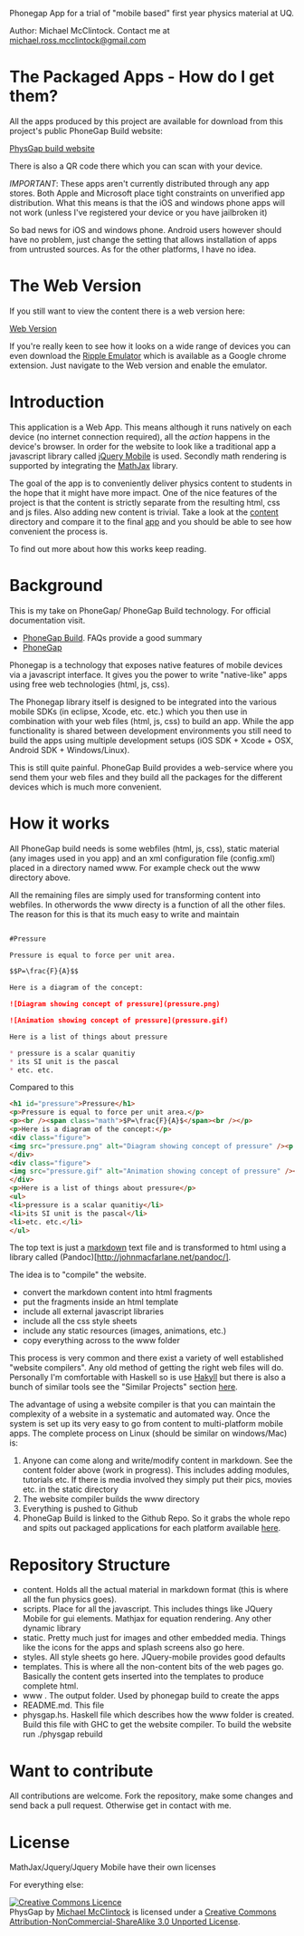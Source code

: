 Phonegap App for a trial of "mobile based" first year physics material
at UQ.

Author: Michael McClintock. Contact me at michael.ross.mcclintock@gmail.com

# The Packaged Apps - How do I get them?

All the apps produced by this project are available for download from 
this project's public PhoneGap Build website:

[PhysGap build website](https://build.phonegap.com/apps/195010/share)

There is also a QR code there which you can scan with your device.

*IMPORTANT*: These apps aren't currently distributed through any app
stores. Both Apple and Microsoft place tight constraints on unverified
app distribution. What this means is that the iOS and windows phone
apps will not work (unless I've registered your device or you have
jailbroken it)

So bad news for iOS and windows phone. Android users however should
have no problem, just change the setting that allows installation of
apps from untrusted sources. As for the other platforms, I have no
idea.


# The Web Version

If you still want to view the content there is a web version here:

[Web Version](http://mmcclintock.github.com/physgap/#Classes)

If you're really keen to see how it looks on a wide range of devices
you can even download the 
[Ripple Emulator](https://chrome.google.com/extensions/detail/geelfhphabnepohgpdnoc)
which is available as a Google chrome extension. Just navigate to the
Web version and enable the emulator.

# Introduction

This application is a Web App. This means although it runs natively on
each device (no internet connection required), all the *action*
happens in the device's browser. In order for the website to look like
a traditional app a javascript library called
[jQuery Mobile](http://jquerymobile.com/) is used.
Secondly math rendering is supported by integrating the
[MathJax](http://www.mathjax.org/) library.

The goal of the app is to conveniently deliver physics content to
students in the hope that it might have more impact. One of the nice
features of the project is that the content is strictly separate from
the resulting html, css and js files. Also adding new content is trivial.
Take a look at the
[content](https://github.com/mmcclintock/physgap/tree/master/content)
directory and compare it to the final 
[app](http://mmcclintock.github.com/physgap/#Classes) and you should
be able to see how convenient the process is.

To find out more about how this works keep reading.

# Background

This is my take on PhoneGap/ PhoneGap Build technology. For official
documentation visit.

* [PhoneGap Build](https://build.phonegap.com/docs). FAQs provide a good summary
* [PhoneGap](http://phonegap.com/about)

Phonegap is a technology that exposes native features of mobile
devices via a javascript interface. It gives you the power to write
"native-like" apps using free web technologies (html, js, css).

The Phonegap library itself is designed to be integrated into the
various mobile SDKs (in eclipse, Xcode, etc. etc.) which you then use
in combination with your web files (html, js, css) to build an app.
While the app functionality is shared between development environments
you still need to build the apps using multiple development setups
(iOS SDK + Xcode + OSX, Android SDK + Windows/Linux). 

This is still quite painful. PhoneGap Build provides a web-service
where you send them your web files and they build all the packages for
the different devices which is much more convenient.

# How it works

All PhoneGap build needs is some webfiles (html, js, css), static
material (any images used in you app) and an xml configuration file
(config.xml) placed in a directory named www. For example check out
the www directory above.

All the remaining files are simply used for transforming content into
webfiles. In otherwords the www directy is a function of all the other
files. The reason for this is that its much easy to write and maintain

```markdown

#Pressure

Pressure is equal to force per unit area.

$$P=\frac{F}{A}$$

Here is a diagram of the concept:

![Diagram showing concept of pressure](pressure.png)

![Animation showing concept of pressure](pressure.gif)

Here is a list of things about pressure

* pressure is a scalar quanitiy
* its SI unit is the pascal
* etc. etc.
```
Compared to this

```html
<h1 id="pressure">Pressure</h1>
<p>Pressure is equal to force per unit area.</p>
<p><br /><span class="math">$P=\frac{F}{A}$</span><br /></p>
<p>Here is a diagram of the concept:</p>
<div class="figure">
<img src="pressure.png" alt="Diagram showing concept of pressure" /><p class="caption">Diagram showing concept of pressure</p>
</div>
<div class="figure">
<img src="pressure.gif" alt="Animation showing concept of pressure" /><p class="caption">Animation showing concept of pressure</p>
</div>
<p>Here is a list of things about pressure</p>
<ul>
<li>pressure is a scalar quanitiy</li>
<li>its SI unit is the pascal</li>
<li>etc. etc.</li>
</ul>
```

The top text is just a
[markdown](http://daringfireball.net/projects/markdown/basics) text
file and is transformed to html using a library called
(Pandoc)[http://johnmacfarlane.net/pandoc/].

The idea is to "compile" the website. 

* convert the markdown content into html fragments
* put the fragments inside an html template
* include all external javascript libraries
* include all the css style sheets
* include any static resources (images, animations, etc.)
* copy everything across to the www folder

This process is very common and there exist a variety of well
established "website compilers". Any old method of getting the right
web files will do. Personally I'm comfortable with Haskell so is use
[Hakyll](http://jaspervdj.be/hakyll) but there is also a bunch of
similar tools see the "Similar Projects" section
[here](http://nanoc.stoneship.org/). 

The advantage of using a website compiler is that you can maintain the
complexity of a website in a systematic and automated way. Once the
system is set up its very easy to go from content to multi-platform
mobile apps. The complete process on Linux (should be similar on
windows/Mac) is:

1. Anyone can come along and write/modify content in markdown. See the
   content folder above (work in progress). This includes adding
   modules, tutorials etc. If there is media involved they simply put
   their pics, movies etc. in the static directory
2. The website compiler builds the www directory
3. Everything is pushed to Github
4. PhoneGap Build is linked to the Github Repo. So it grabs the whole
   repo and spits out packaged applications for each platform
   available [here](https://build.phonegap.com/apps/195010/share).

# Repository Structure

* content. Holds all the actual material in markdown format (this is
  where all the fun physics goes).
* scripts. Place for all the javascript. This includes things like
  JQuery Mobile for gui elements. Mathjax for equation rendering. Any
  other dynamic library
* static. Pretty much just for images and other embedded media. 
  Things like the icons for the apps and splash screens also go here.
* styles. All style sheets go here. JQuery-mobile provides good defaults
* templates. This is where all the non-content bits of the web pages
  go. Basically the content gets inserted into the templates to
  produce complete html.
* www . The output folder. Used by phonegap build to create the apps
* README.md. This file
* physgap.hs. Haskell file which describes how the www folder is 
  created. Build this file with GHC to get the website compiler.
  To build the website run ./physgap rebuild
  
# Want to contribute

All contributions are welcome. Fork the repository, make some changes
and send back a pull request. Otherwise get in contact with me.

# License

MathJax/Jquery/Jquery Mobile have their own licenses

For everything else:

<a rel="license" href="http://creativecommons.org/licenses/by-nc-sa/3.0/deed.en_GB"><img alt="Creative Commons Licence" style="border-width:0" src="http://i.creativecommons.org/l/by-nc-sa/3.0/88x31.png" /></a><br /><span xmlns:dct="http://purl.org/dc/terms/" property="dct:title">PhysGap</span> by <a xmlns:cc="http://creativecommons.org/ns#" href="https://github.com/mmcclintock/physgap" property="cc:attributionName" rel="cc:attributionURL">Michael McClintock</a> is licensed under a <a rel="license" href="http://creativecommons.org/licenses/by-nc-sa/3.0/deed.en_GB">Creative Commons Attribution-NonCommercial-ShareAlike 3.0 Unported License</a>.

